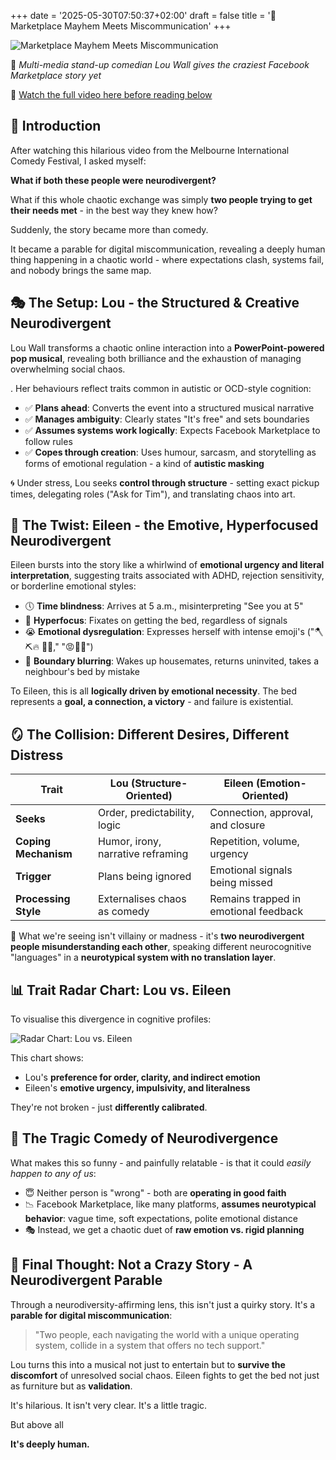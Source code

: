 +++
date = '2025-05-30T07:50:37+02:00'
draft = false
title = '🧠 Marketplace Mayhem Meets Miscommunication'
+++

![Marketplace Mayhem Meets Miscommunication](/pics/marketplace_mayhem_neurodiversity.png)

🎥 *Multi-media stand-up comedian Lou Wall gives the craziest Facebook Marketplace story yet*

🔗 [Watch the full video here before reading below](https://www.youtube.com/watch?v=8HXFurHCkP8)

## 👋 Introduction
After watching this hilarious video from the Melbourne International Comedy Festival, I asked myself:

**What if both these people were neurodivergent?**

What if this whole chaotic exchange was simply **two people trying to get their needs met** - in the best way they knew how?

Suddenly, the story became more than comedy.

It became a parable for digital miscommunication, revealing a deeply human thing happening in a chaotic world - where expectations clash, systems fail, and nobody brings the same map.

## 🎭 The Setup: Lou - the Structured & Creative Neurodivergent
Lou Wall transforms a chaotic online interaction into a **PowerPoint-powered pop musical**, revealing both brilliance and the exhaustion of managing overwhelming social chaos.

. Her behaviours reflect traits common in autistic or OCD-style cognition:
- ✅ **Plans ahead**: Converts the event into a structured musical narrative
- ✅ **Manages ambiguity**: Clearly states "It's free" and sets boundaries
- ✅ **Assumes systems work logically**: Expects Facebook Marketplace to follow rules
- ✅ **Copes through creation**: Uses humour, sarcasm, and storytelling as forms of emotional regulation - a kind of **autistic masking**

🌀 Under stress, Lou seeks **control through structure** - setting exact pickup times, delegating roles ("Ask for Tim"), and translating chaos into art.

## 🤯 The Twist: Eileen - the Emotive, Hyperfocused Neurodivergent
Eileen bursts into the story like a whirlwind of **emotional urgency and literal interpretation**, suggesting traits associated with ADHD, rejection sensitivity, or borderline emotional styles:

- 🕔 **Time blindness**: Arrives at 5 a.m., misinterpreting "See you at 5"
- 🎯 **Hyperfocus**: Fixates on getting the bed, regardless of signals
- 😭 **Emotional dysregulation**: Expresses herself with intense emoji's ("🪓⛏️🔥 🤢🔥," "😡🐬💩")
- 🚪 **Boundary blurring**: Wakes up housemates, returns uninvited, takes a neighbour's bed by mistake

To Eileen, this is all **logically driven by emotional necessity**. The bed represents a **goal, a connection, a victory** - and failure is existential.

## 🪞 The Collision: Different Desires, Different Distress

| Trait                      | **Lou** (Structure-Oriented)        | **Eileen** (Emotion-Oriented)         |
|---------------------------|-------------------------------------|---------------------------------------|
| **Seeks**                 | Order, predictability, logic         | Connection, approval, and closure     |
| **Coping Mechanism**      | Humor, irony, narrative reframing    | Repetition, volume, urgency           |
| **Trigger**               | Plans being ignored                  | Emotional signals being missed        |
| **Processing Style**      | Externalises chaos as comedy         | Remains trapped in emotional feedback |

📌 What we're seeing isn't villainy or madness - it's **two neurodivergent people misunderstanding each other**, speaking different neurocognitive "languages" in a **neurotypical system with no translation layer**.

## 📊 Trait Radar Chart: Lou vs. Eileen
To visualise this divergence in cognitive profiles:

![Radar Chart: Lou vs. Eileen](/pics/neurodivergent-trait-profiles-Lou-vs-Eileen.png)

This chart shows:
- Lou's **preference for order, clarity, and indirect emotion**
- Eileen's **emotive urgency, impulsivity, and literalness**

They're not broken - just **differently calibrated**.

## 🔄 The Tragic Comedy of Neurodivergence
What makes this so funny - and painfully relatable - is that it could *easily happen to any of us*:
- 😇 Neither person is "wrong" - both are **operating in good faith**
- 📉 Facebook Marketplace, like many platforms, **assumes neurotypical behavior**: vague time, soft expectations, polite emotional distance
- 🎭 Instead, we get a chaotic duet of **raw emotion vs. rigid planning**

## 🧩 Final Thought: Not a Crazy Story - A Neurodivergent Parable
Through a neurodiversity-affirming lens, this isn't just a quirky story. It's a **parable for digital miscommunication**:

> "Two people, each navigating the world with a unique operating system, collide in a system that offers no tech support."

Lou turns this into a musical not just to entertain but to **survive the discomfort** of unresolved social chaos. Eileen fights to get the bed not just as furniture but as **validation**.

It's hilarious. It isn't very clear. It's a little tragic.

But above all

**It's deeply human.**
